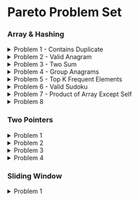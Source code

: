 # Pareto Problem Set

### Array & Hashing  
<details>
<summary>Problem 1 - Contains Duplicate</summary>

### 🔗 [Contains Duplicate](https://leetcode.com/problems/contains-duplicate/)

#### 📝 Problem

Given an integer array `nums`, return `true` if any value appears **at least twice** in the array, and `false` if every element is distinct.

---

#### 💡 Approach / Intuition

* Use a **Set** which automatically stores only unique values.
* If the size of the `Set` is **smaller** than the length of the array, that means duplicates exist.

---

#### 💻 Code

```js
var containsDuplicate = nums => new Set(nums).size !== nums.length;
```

---

#### ⏱️ Time Complexity

* Creating a `Set`: **O(n)**
* Checking `.size`: **O(1)**
* Comparison: **O(1)**
  **➡ Overall: O(n)**

#### 🗂️ Space Complexity

* In the worst case, all `n` elements are unique → stored in the `Set`.
  **➡ O(n)**

---

#### 🧠 Notes

* This is the most concise solution.
* Alternative: Use a **HashMap** or manual iteration to check duplicates.
* Good to compare against the **brute force O(n²)** approach to appreciate efficiency.

</details>


<details>
<summary>Problem 2 - Valid Anagram</summary>

### 🔗 [Valid Anagram](https://leetcode.com/problems/valid-anagram/)

#### 📝 Problem

Given two strings `s` and `t`, return `true` if `t` is an anagram of `s`, and `false` otherwise. An **anagram** is a word or phrase formed by rearranging the letters of another.

---

#### 💡 Approach / Intuition

* If the strings have different lengths, they cannot be anagrams.
* Use an array of size **26** (for each lowercase English letter).
* Increment counts for characters in `s`, decrement counts for characters in `t`.
* At the end, if all counts are zero, then the two strings are anagrams.

---

#### 💻 Code

```js
var isAnagram = function(s, t) {
    if (s.length !== t.length) return false;
    
    const alphabet = new Array(26).fill(0);

    for (let index = 0; index < s.length; index++) {
        alphabet[s.charCodeAt(index) - 'a'.charCodeAt(0)]++;
        alphabet[t.charCodeAt(index) - 'a'.charCodeAt(0)]--;
    }

    return alphabet.every(letter => letter === 0);
};
```

---

#### ⏱️ Time Complexity

* Comparing lengths: **O(1)**
* Iterating over both strings: **O(n)**
* Checking with `every`: **O(26)** → constant
  **➡ Overall: O(n)**

#### 🗂️ Space Complexity

* Fixed array of size 26 regardless of input size.
  **➡ O(1)**

---

#### 🧠 Notes

* This solution is efficient and avoids sorting (which would be **O(n log n)**).
* Works only for lowercase English letters. If input includes Unicode/uppercase, need a `Map` or `Object` for flexibility.

</details>


<details>
<summary>Problem 3 - Two Sum</summary>

### 🔗 [Two Sum](https://leetcode.com/problems/two-sum/)

#### 📝 Problem

Given an array of integers `nums` and an integer `target`, return the indices of the two numbers such that they add up to `target`. You may assume that each input would have **exactly one solution**, and you may not use the same element twice.

---

#### 💡 Approach / Intuition

* Use a **hash map** to store numbers we’ve already seen along with their indices.
* For each number `current`, check if `target - current` already exists in the map.
* If it does, return the indices. If not, store the current number and its index in the map.

---

#### 💻 Code

```js
var twoSum = function(nums, target) {
    const object = new Object();

    for (let index = 0; index < nums.length; index++) {
        const current = nums[index];
        if (target - current in object) {
            return [index, object[target - current]];
        }
        object[current] = index;
    }
};
```

---

#### ⏱️ Time Complexity

* Iterating over `nums`: **O(n)**
* Hash lookup (`target - current in object`): **O(1)**
  **➡ Overall: O(n)**

#### 🗂️ Space Complexity

* In the worst case, store all `n` elements in the hash map.
  **➡ O(n)**

---

#### 🧠 Notes

* This is the **optimal solution** using hashing.
* A brute-force solution would check all pairs (nested loops), resulting in **O(n²)** time.
* Be mindful of returning the indices in the **correct order**.

</details>


<details>
<summary>Problem 4 - Group Anagrams</summary>

### 🔗 [Group Anagrams](https://leetcode.com/problems/group-anagrams/)

#### 📝 Problem

Given an array of strings `strs`, group the anagrams together. You can return the answer in **any order**.

---

#### 💡 Approach / Intuition

* Anagrams have the same characters when sorted.
* Sort each string alphabetically → use it as a key in a hash map.
* Group strings with the same sorted key together.
* Return all grouped values from the hash map.

---

#### 💻 Code

```js
var groupAnagrams = function(strs) {
    const object = new Object();
    for (let i = 0; i < strs.length; i++) {
        const sorted = strs[i].split('').sort().join('');
        if (sorted in object) {
            object[sorted].push(strs[i]);
        } else {
            object[sorted] = [strs[i]];
        }
    }
    return Object.values(object);
};
```

---

#### ⏱️ Time Complexity

* Splitting each string: **O(k)**
* Sorting each string: **O(k log k)**
* Processing all strings: **O(n)**
  **➡ Overall: O(n · k log k)**

#### 🗂️ Space Complexity

* Hash map stores up to `n` strings with average length `k`.
  **➡ O(n · k)**

---

#### 🧠 Notes

* Sorting-based approach is simple and effective.
* Alternative: use **character frequency counts** as keys for an **O(n · k)** solution.
* Useful problem for practicing **hash maps + string manipulation**.

</details>


<details>
<summary>Problem 5 - Top K Frequent Elements</summary>

### 🔗 [Top K Frequent Elements](https://leetcode.com/problems/top-k-frequent-elements/)

#### 📝 Problem

Given an integer array `nums` and an integer `k`, return the `k` most frequent elements. You may return the answer in **any order**.

---

#### 💡 Approach / Intuition

* Count the frequency of each element using a hash map.
* Sort the elements by their frequency in descending order.
* Extract the first `k` elements from the sorted result.

---

#### 💻 Code

```js
var topKFrequent = function(nums, k) {
    const object = new Object();
    const array = new Array();
    
    for (let i = 0; i < nums.length; i++) {
        if (nums[i] in object) {
            object[nums[i]] += 1;
        } else {
            object[nums[i]] = 1;
        }
    }
    
    const sorted = Object.entries(object).sort((a, b) => b[1] - a[1]);
    
    for (let i = 0; i < k; i++) {
        array.push(Number(sorted[i][0]));
    }
    
    return array;
};
```

---

#### ⏱️ Time Complexity

* Counting frequencies: **O(n)**
* Sorting frequencies: **O(n log n)**
  **➡ Overall: O(n log n)**

#### 🗂️ Space Complexity

* Hash map to store frequencies: **O(n)**
* Result array: up to **O(k)**
  **➡ O(n)**

---

#### 🧠 Notes

* This approach is straightforward but involves sorting.
* Optimized approach: use a **bucket sort** or **heap/priority queue** to achieve **O(n)** time.
* Useful problem for practicing **frequency counting + sorting/heap techniques**.

</details>


<details>
<summary>Problem 6 - Valid Sudoku</summary>

### 🔗 [Valid Sudoku](https://leetcode.com/problems/valid-sudoku/)

#### 📝 Problem

Determine if a `9 x 9` Sudoku board is valid. Only the filled cells need to be validated according to the following rules:

1. Each row must contain the digits `1-9` without repetition.
2. Each column must contain the digits `1-9` without repetition.
3. Each of the nine `3 x 3` sub-boxes must contain the digits `1-9` without repetition.

---

#### 💡 Approach / Intuition

* Use **three sets of hash sets**:

  * `rows[i]` to track digits in each row.
  * `cols[j]` to track digits in each column.
  * `boxes[boxIndex]` to track digits in each 3x3 sub-grid.
* For each cell:

  * Skip if it's `.`.
  * Calculate its `boxIndex = Math.floor(i / 3) * 3 + Math.floor(j / 3)`.
  * If the digit is already in the row, column, or box → return `false`.
  * Otherwise, add it to all three.
* If no conflicts, return `true`.

---

#### 💻 Code

```js
var isValidSudoku = function(board) {
    const rows = new Array(9).fill(null).map(() => new Set());
    const cols = new Array(9).fill(null).map(() => new Set());
    const boxes = new Array(9).fill(null).map(() => new Set());
    
    for (let i = 0; i < 9; i++) {
        for (let j = 0; j < 9; j++) {
            const num = board[i][j];
            if (num !== '.') {
                const boxIndex = Math.floor(i / 3) * 3 + Math.floor(j / 3);
                if (rows[i].has(num) || cols[j].has(num) || boxes[boxIndex].has(num)) {
                    return false;
                }
                rows[i].add(num);
                cols[j].add(num);
                boxes[boxIndex].add(num);
            }
        }
    }
    return true;
};
```

---

#### ⏱️ Time Complexity

* Iterating through a `9x9` board: **O(1)** (constant size).
* Each set operation: **O(1)**.
* **➡ Overall: O(1)**

#### 🗂️ Space Complexity

* Three arrays of 9 sets each, with at most 9 elements in each set.
  **➡ O(1)** (constant space).

---

#### 🧠 Notes

* Since the board size is fixed (`9x9`), time and space complexity are constant.
* Important edge case: ensure **sub-box indexing** is correct.
* This solution can be extended for generalized Sudoku boards by scaling the iteration and box calculation.

</details>


<details>
<summary>Problem 7 - Product of Array Except Self</summary>

### 🔗 [Product of Array Except Self](https://leetcode.com/problems/product-of-array-except-self)

#### 📝 Problem

Given an integer array `nums`, return an array `answer` such that `answer[i]` is equal to the product of all the elements of `nums` except `nums[i]`.

The algorithm should run in **O(n)** time and without using division.

---

#### 💡 Approach / Intuition

* Use **two passes** to calculate prefix and suffix products:

  * **Left pass**: Compute the running product of all numbers to the left of `i`.
  * **Right pass**: Compute the running product of all numbers to the right of `i`.
* Multiply left and right products for each index.
* Store results in the same `answer` array to maintain **O(1) extra space**.

---

#### 💻 Code

```js
var productExceptSelf = function(nums) {
    const answer = new Array(nums.length).fill(1);

    let left_product = 1;
    for (let i = 0; i < nums.length; i++) {
        answer[i] *= left_product;
        left_product *= nums[i];
    }

    let right_product = 1;
    for (let i = nums.length - 1; i >= 0; i--) {
        answer[i] *= right_product;
        right_product *= nums[i];
    }

    return answer;
};
```

---

#### ⏱️ Time Complexity

* Two passes through `nums` → **O(n)**.
* Constant work inside each loop.
* **➡ Overall: O(n)**

#### 🗂️ Space Complexity

* Output array excluded (per problem statement).
* Only `left_product` and `right_product` variables used.
* **➡ O(1)** extra space.

---

#### 🧠 Notes

* Division is not allowed, so prefix/suffix method is optimal.
* The solution handles **zero values** correctly:

  * If there are two or more zeros, all results are zero.
  * If exactly one zero exists, only that index will have the product of non-zero elements, others are zero.

</details>


<details>
<summary>Problem 8</summary>
  <div>
    
  ### [Longest Consecutive Sequence](https://leetcode.com/problems/longest-consecutive-sequence/)
  - Solution:
    ```js
    var longestConsecutive = function(nums) {
        const set = new Set(nums);
        let count = 0;
    
        for (let el of set) {  
            if (!set.has(el - 1)) {
                let len = 1;
                while (set.has(el + len)) {
                    len++;
                }
                count = Math.max(count, len);
            }
        }
    
        return count;
    };
    ```
    - Time Complexity: $O(n)$
      - Creating the `Set` - $O(n)$, where `n` is the number of elements in `nums`.
      - `Iterating over the elements` of the `set` - $O(n)$.
      - The inner `while loop` executes at most once for each consecutive sequence of numbers, so the total time is still $O(n)$.
    - Space Complexity: $O(n)$
      - The `Set` stores all unique elements in `nums`, requiring $O(n)$ space in the worst case.
  </div>
</details>

### Two Pointers
<details>
<summary>Problem 1</summary>
  <div>
    
  ### [Valid Palindrome](https://leetcode.com/problems/valid-palindrome/)
  - Solution:
    ```js
    var isPalindrome = function(s) {
        let left = 0, right = s.length - 1;
        
        while (left < right) {
            if (!/[a-zA-Z0-9]/.test(s[left])) left++;
            else if (!/[a-zA-Z0-9]/.test(s[right])) right--;
            else if (s[left].toLowerCase() !== s[right].toLowerCase()) return false;
            else {
                left++;
                right--;
            }
        }
        return true;
    };
    ```
    - Time Complexity - $O(n)$
      - We iterate through the string once, where `n` is the length of the string. Each operation (skipping or comparing characters) is constant time.
  
    - Space Complexity - $O(1)$
      - The solution uses constant extra space, with only a few variables (`left`, `right`) for traversal.
  </div>
</details>

<details>
<summary>Problem 2</summary>
  <div>
    
  ### [Two Sum II - Input Array Is Sorted](https://leetcode.com/problems/two-sum-ii-input-array-is-sorted/)
  - Solution:
    ```js
    var twoSum = function(numbers, target) {
        let left = 0, right = numbers.length - 1;
        
        while (left < right) {
            const sum = numbers[left] + numbers[right];
            
            if (sum === target) {
                return [left + 1, right + 1];
            } else if (sum < target) {
                left++;
            } else {
                right--;
            }
        }
        return [];
    };
    ```
    - Time Complexity - $O(n)$
      - We iterate through the array once with two pointers, so the time complexity is linear in terms of the number of elements (`n`).
  
    - Space Complexity - $O(1)$
      - The solution uses a `constant amount of extra space`, with only a few variables for the pointers and the sum.
  </div>
</details>

<details>
<summary>Problem 3</summary>
  <div>
    
  ### [3Sum](https://leetcode.com/problems/3sum/)
  - Solution:
    ```js
     var threeSum = function (nums) {
        const result = new Array();
        const sorted = nums.sort((a, b) => a - b);
    
        for (let i = 0; i < sorted.length; i++) {
            if (sorted[i] > 0) break;
    
            if (i > 0 && sorted[i] === sorted[i - 1]) continue;
    
            let j = i + 1;
            let k = sorted.length - 1;
    
            while (j < k) {
                let total = sorted[i] + sorted[j] + sorted[k];
    
                if (total > 0) {
                    k--;
                } else if (total < 0) {
                    j++;
                } else {
                    result.push([sorted[i], sorted[j], sorted[k]]);
    
                    while (j < k && sorted[j] === sorted[j + 1]) {
                        j++;
                    }
    
                    while (j < k && sorted[k] === sorted[k - 1]) {
                        k--;
                    }
    
                    j++;
                    k--;
                }
            }
        }
    
        return result;
    };
    ```
    - Time Complexity -  $O(n^2)$
      - We sort the array in $O(n \log n)$, and for each element, we perform a two-pointer search which takes $O(n)$, resulting in a total complexity of $O(n^2)$.
  
    - Space Complexity - $O(1)$
      - The solution uses constant extra space (excluding the output array). The sorting and two-pointer techniques only use a fixed amount of additional space.
  </div>
</details>

<details>
<summary>Problem 4</summary>
  <div>
    
  ### [Container With Most Water](https://leetcode.com/problems/container-with-most-water/)
  - Solution:
    ```js
    var maxArea = function(height) {
        let area = 0
        let left = 0
        let right = height.length - 1
        while(left < right){
            area = Math.max(area, (right - left) * Math.min(height[left], height[right]))
            if(height[left] < height[right]){
                left++
            } else {
                right--
            }
        }
        return area
    };
    ```
    - Time Complexity - $O(n)$
      - We iterate through the array once with two pointers (`left` and `right`), so the time complexity is linear in terms of the number of elements (`n`).
  
    - Space Complexity - $O(1)$
      - The solution uses `constant extra space`, with only a few variables to track the pointers and the maximum area.
  </div>
</details>

### Sliding Window
<details>
<summary>Problem 1</summary>
  <div>
    
  ### [Best Time to Buy and Sell Stock](https://leetcode.com/problems/best-time-to-buy-and-sell-stock)
  - Solution:
    ```js
   
    ```
    - Time Complexity - $O(n)$
      - 
  
    - Space Complexity - $O(1)$
      - 
  </div>
</details>
